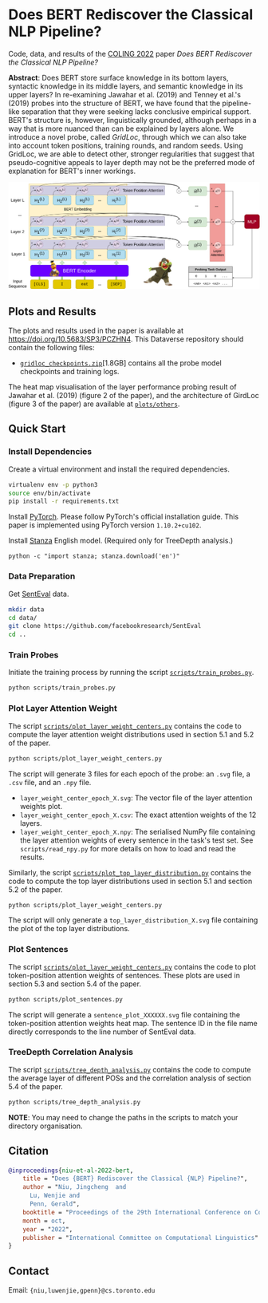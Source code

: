 # Does BERT Rediscover the Classical NLP Pipeline?
Code, data, and results of the [COLING 2022](https://coling2022.org) paper _Does BERT Rediscover the Classical NLP Pipeline?_

**Abstract**: Does BERT store surface knowledge in its bottom layers, syntactic knowledge in its middle layers, and semantic knowledge in its upper layers? In re-examining Jawahar et al. (2019) and Tenney et al.'s (2019) probes into the structure of BERT, we have found that the pipeline-like separation that they were seeking lacks conclusive empirical support. BERT's structure is, however, linguistically grounded, although perhaps in a way that is more nuanced than can be explained by layers alone. We introduce a novel probe, called _GridLoc_, through which we can also take into account token positions, training rounds, and random seeds. Using GridLoc, we are able to detect other, stronger regularities that suggest that pseudo-cognitive appeals to layer depth may not be the preferred mode of explanation for BERT's inner workings.

![](plots/others/architecture.png)

## Plots and Results

The plots and results used in the paper is available at https://doi.org/10.5683/SP3/PCZHN4.
This Dataverse repository should contain the following files:
- [`gridloc_checkpoints.zip`](https://borealisdata.ca/file.xhtml?fileId=375861&version=1.0)[1.8GB] contains all the probe model checkpoints and training logs.

The heat map visualisation of the layer performance probing result of Jawahar et al. (2019) (figure 2 of the paper), and the architecture of GirdLoc (figure 3 of the paper) are available at [`plots/others`](plots/others).

## Quick Start

### Install Dependencies
Create a virtual environment and install the required dependencies.
```bash
virtualenv env -p python3
source env/bin/activate
pip install -r requirements.txt
```
Install [PyTorch](https://pytorch.org/get-started/locally/).
Please follow PyTorch's official installation guide.
This paper is implemented using PyTorch version `1.10.2+cu102`.

Install [Stanza](https://stanfordnlp.github.io/stanza/) English model. (Required only for TreeDepth analysis.)
```
python -c "import stanza; stanza.download('en')"
```

### Data Preparation

Get [SentEval](https://github.com/facebookresearch/SentEval) data.
```bash
mkdir data
cd data/
git clone https://github.com/facebookresearch/SentEval
cd ..
```

### Train Probes
Initiate the training process by running the script [`scripts/train_probes.py`](scripts/train_probes.py).
```bash
python scripts/train_probes.py
```

### Plot Layer Attention Weight
The script [`scripts/plot_layer_weight_centers.py`](scripts/plot_layer_weight_centers.py) contains the code to compute the layer attention weight distributions used in section 5.1 and 5.2 of the paper.
```bash
python scripts/plot_layer_weight_centers.py
```
The script will generate 3 files for each epoch of the probe: an `.svg` file, a `.csv` file, and an `.npy` file.
- `layer_weight_center_epoch_X.svg`: The vector file of the layer attention weights plot.
- `layer_weight_center_epoch_X.csv`: The exact attention weights of the 12 layers.
- `layer_weight_center_epoch_X.npy`: The serialised NumPy file containing the layer attention weights of every sentence in the task's test set.  See `scripts/read_npy.py` for more details on how to load and read the results.

Similarly, the script [`scripts/plot_top_layer_distribution.py`](scripts/plot_top_layer_distribution.py) contains the code to compute the top layer distributions used in section 5.1 and section 5.2 of the paper.
```bash
python scripts/plot_layer_weight_centers.py
```
The script will only generate a `top_layer_distribution_X.svg` file containing the plot of the top layer distributions.

### Plot Sentences
The script [`scripts/plot_layer_weight_centers.py`](scripts/plot_layer_weight_centers.py) contains the code to plot token-position attention weights of sentences.  These plots are used in section 5.3 and section 5.4 of the paper.
```bash
python scripts/plot_sentences.py
```

The script will generate a `sentence_plot_XXXXXX.svg` file containing the token-position attention weights heat map.  The sentence ID in the file name directly corresponds to the line number of SentEval data.

### TreeDepth Correlation Analysis
The script [`scripts/tree_depth_analysis.py`](scripts/tree_depth_analysis.py) contains the code to compute the average layer of different POSs and the correlation analysis of section 5.4 of the paper.

```bash
python scripts/tree_depth_analysis.py
```

**NOTE**: You may need to change the paths in the scripts to match your directory organisation.

## Citation
```bibtex
@inproceedings{niu-et-al-2022-bert,
    title = "Does {BERT} Rediscover the Classical {NLP} Pipeline?",
    author = "Niu, Jingcheng  and
      Lu, Wenjie and
      Penn, Gerald",
    booktitle = "Proceedings of the 29th International Conference on Computational Linguistics",
    month = oct,
    year = "2022",
    publisher = "International Committee on Computational Linguistics"
}
```

## Contact
Email: `{niu,luwenjie,gpenn}@cs.toronto.edu`